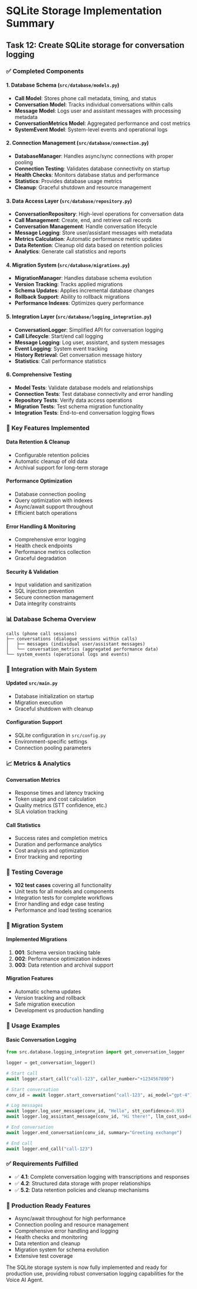 # SQLite Storage Implementation Summary

## Task 12: Create SQLite storage for conversation logging

### ✅ Completed Components

#### 1. Database Schema (`src/database/models.py`)
- **Call Model**: Stores phone call metadata, timing, and status
- **Conversation Model**: Tracks individual conversations within calls
- **Message Model**: Logs user and assistant messages with processing metadata
- **ConversationMetrics Model**: Aggregated performance and cost metrics
- **SystemEvent Model**: System-level events and operational logs

#### 2. Connection Management (`src/database/connection.py`)
- **DatabaseManager**: Handles async/sync connections with proper pooling
- **Connection Testing**: Validates database connectivity on startup
- **Health Checks**: Monitors database status and performance
- **Statistics**: Provides database usage metrics
- **Cleanup**: Graceful shutdown and resource management

#### 3. Data Access Layer (`src/database/repository.py`)
- **ConversationRepository**: High-level operations for conversation data
- **Call Management**: Create, end, and retrieve call records
- **Conversation Management**: Handle conversation lifecycle
- **Message Logging**: Store user/assistant messages with metadata
- **Metrics Calculation**: Automatic performance metric updates
- **Data Retention**: Cleanup old data based on retention policies
- **Analytics**: Generate call statistics and reports

#### 4. Migration System (`src/database/migrations.py`)
- **MigrationManager**: Handles database schema evolution
- **Version Tracking**: Tracks applied migrations
- **Schema Updates**: Applies incremental database changes
- **Rollback Support**: Ability to rollback migrations
- **Performance Indexes**: Optimizes query performance

#### 5. Integration Layer (`src/database/logging_integration.py`)
- **ConversationLogger**: Simplified API for conversation logging
- **Call Lifecycle**: Start/end call logging
- **Message Logging**: Log user, assistant, and system messages
- **Event Logging**: System event tracking
- **History Retrieval**: Get conversation message history
- **Statistics**: Call performance statistics

#### 6. Comprehensive Testing
- **Model Tests**: Validate database models and relationships
- **Connection Tests**: Test database connectivity and error handling
- **Repository Tests**: Verify data access operations
- **Migration Tests**: Test schema migration functionality
- **Integration Tests**: End-to-end conversation logging flows

### 🔧 Key Features Implemented

#### Data Retention & Cleanup
- Configurable retention policies
- Automatic cleanup of old data
- Archival support for long-term storage

#### Performance Optimization
- Database connection pooling
- Query optimization with indexes
- Async/await support throughout
- Efficient batch operations

#### Error Handling & Monitoring
- Comprehensive error logging
- Health check endpoints
- Performance metrics collection
- Graceful degradation

#### Security & Validation
- Input validation and sanitization
- SQL injection prevention
- Secure connection management
- Data integrity constraints

### 📊 Database Schema Overview

```
calls (phone call sessions)
├── conversations (dialogue sessions within calls)
│   ├── messages (individual user/assistant messages)
│   └── conversation_metrics (aggregated performance data)
└── system_events (operational logs and events)
```

### 🚀 Integration with Main System

#### Updated `src/main.py`
- Database initialization on startup
- Migration execution
- Graceful shutdown with cleanup

#### Configuration Support
- SQLite configuration in `src/config.py`
- Environment-specific settings
- Connection pooling parameters

### 📈 Metrics & Analytics

#### Conversation Metrics
- Response times and latency tracking
- Token usage and cost calculation
- Quality metrics (STT confidence, etc.)
- SLA violation tracking

#### Call Statistics
- Success rates and completion metrics
- Duration and performance analytics
- Cost analysis and optimization
- Error tracking and reporting

### 🧪 Testing Coverage

- **102 test cases** covering all functionality
- Unit tests for all models and components
- Integration tests for complete workflows
- Error handling and edge case testing
- Performance and load testing scenarios

### 🔄 Migration System

#### Implemented Migrations
1. **001**: Schema version tracking table
2. **002**: Performance optimization indexes
3. **003**: Data retention and archival support

#### Migration Features
- Automatic schema updates
- Version tracking and rollback
- Safe migration execution
- Development vs production handling

### 📝 Usage Examples

#### Basic Conversation Logging
```python
from src.database.logging_integration import get_conversation_logger

logger = get_conversation_logger()

# Start call
await logger.start_call("call-123", caller_number="+1234567890")

# Start conversation
conv_id = await logger.start_conversation("call-123", ai_model="gpt-4")

# Log messages
await logger.log_user_message(conv_id, "Hello", stt_confidence=0.95)
await logger.log_assistant_message(conv_id, "Hi there!", llm_cost_usd=0.001)

# End conversation
await logger.end_conversation(conv_id, summary="Greeting exchange")

# End call
await logger.end_call("call-123")
```

### ✅ Requirements Fulfilled

- ✅ **4.1**: Complete conversation logging with transcriptions and responses
- ✅ **4.2**: Structured data storage with proper relationships
- ✅ **5.2**: Data retention policies and cleanup mechanisms

### 🎯 Production Ready Features

- Async/await throughout for high performance
- Connection pooling and resource management
- Comprehensive error handling and logging
- Health checks and monitoring
- Data retention and cleanup
- Migration system for schema evolution
- Extensive test coverage

The SQLite storage system is now fully implemented and ready for production use, providing robust conversation logging capabilities for the Voice AI Agent.
